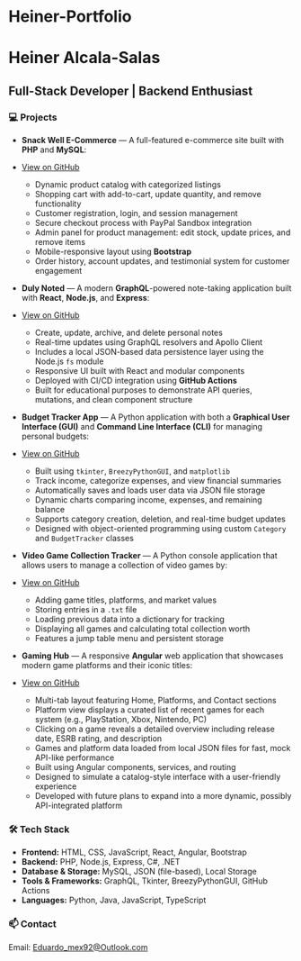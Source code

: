 # Heiner-Portfolio

# Heiner Alcala-Salas
## Full-Stack Developer | Backend Enthusiast

### 💻 Projects
- **Snack Well E-Commerce** — A full-featured e-commerce site built with **PHP** and **MySQL**:
- [View on GitHub](https://github.com/eduardomex92/snack-well-ecommerce.git)
  - Dynamic product catalog with categorized listings
  - Shopping cart with add-to-cart, update quantity, and remove functionality
  - Customer registration, login, and session management
  - Secure checkout process with PayPal Sandbox integration
  - Admin panel for product management: edit stock, update prices, and remove items
  - Mobile-responsive layout using **Bootstrap**
  - Order history, account updates, and testimonial system for customer engagement

- **Duly Noted** — A modern **GraphQL**-powered note-taking application built with **React**, **Node.js**, and **Express**:
- [View on GitHub](https://github.com/Lakeshore-Technical-College/duly-noted-eduardomex92.git)
  - Create, update, archive, and delete personal notes
  - Real-time updates using GraphQL resolvers and Apollo Client
  - Includes a local JSON-based data persistence layer using the Node.js `fs` module
  - Responsive UI built with React and modular components
  - Deployed with CI/CD integration using **GitHub Actions**
  - Built for educational purposes to demonstrate API queries, mutations, and clean component structure

- **Budget Tracker App** — A Python application with both a **Graphical User Interface (GUI)** and **Command Line Interface (CLI)** for managing personal budgets:
- [View on GitHub](https://github.com/eduardomex92/budget-tracker.git)
  - Built using `tkinter`, `BreezyPythonGUI`, and `matplotlib`
  - Track income, categorize expenses, and view financial summaries
  - Automatically saves and loads user data via JSON file storage
  - Dynamic charts comparing income, expenses, and remaining balance
  - Supports category creation, deletion, and real-time budget updates
  - Designed with object-oriented programming using custom `Category` and `BudgetTracker` classes

- **Video Game Collection Tracker** — A Python console application that allows users to manage a collection of video games by:
- [View on GitHub](https://github.com/eduardomex92/video-game-collection.git)
  - Adding game titles, platforms, and market values
  - Storing entries in a `.txt` file
  - Loading previous data into a dictionary for tracking
  - Displaying all games and calculating total collection worth
  - Features a jump table menu and persistent storage

- **Gaming Hub** — A responsive **Angular** web application that showcases modern game platforms and their iconic titles:
- [View on GitHub](https://github.com/eduardomex92/gaming-hub.git)
  - Multi-tab layout featuring Home, Platforms, and Contact sections
  - Platform view displays a curated list of recent games for each system (e.g., PlayStation, Xbox, Nintendo, PC)
  - Clicking on a game reveals a detailed overview including release date, ESRB rating, and description
  - Games and platform data loaded from local JSON files for fast, mock API-like performance
  - Built using Angular components, services, and routing
  - Designed to simulate a catalog-style interface with a user-friendly experience
  - Developed with future plans to expand into a more dynamic, possibly API-integrated platform


### 🛠️ Tech Stack
- **Frontend:** HTML, CSS, JavaScript, React, Angular, Bootstrap
- **Backend:** PHP, Node.js, Express, C#, .NET
- **Database & Storage:** MySQL, JSON (file-based), Local Storage
- **Tools & Frameworks:** GraphQL, Tkinter, BreezyPythonGUI, GitHub Actions
- **Languages:** Python, Java, JavaScript, TypeScript

### 📫 Contact
Email: Eduardo_mex92@Outlook.com  

